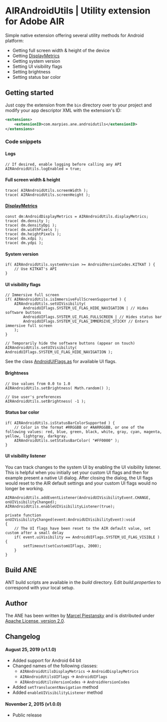 # AIRAndroidUtils | Utility extension for Adobe AIR

Simple native extension offering several utility methods for Android platform:
* Getting full screen width & height of the device
* Getting [DisplayMetrics](https://developer.android.com/reference/android/util/DisplayMetrics.html)
* Getting system version
* Setting UI visibility flags
* Setting brightness
* Setting status bar color

## Getting started

Just copy the extension from the `bin` directory over to your project and modify your app descriptor XML with the extension's ID:
```xml
<extensions>
    <extensionID>com.marpies.ane.androidutils</extensionID>
</extensions>
```

### Code snippets

#### Logs
```
// If desired, enable logging before calling any API
AIRAndroidUtils.logEnabled = true;
```

#### Full screen width & height
```
trace( AIRAndroidUtils.screenWidth );
trace( AIRAndroidUtils.screenHeight );
```

#### [DisplayMetrics](https://developer.android.com/reference/android/util/DisplayMetrics.html)
```
const dm:AndroidDisplayMetrics = AIRAndroidUtils.displayMetrics;
trace( dm.density );
trace( dm.densityDpi );
trace( dm.widthPixels );
trace( dm.heightPixels );
trace( dm.xdpi );
trace( dm.ydpi );
```

#### System version
```
if( AIRAndroidUtils.systemVersion >= AndroidVersionCodes.KITKAT ) {
    // Use KITKAT's API
}
```

#### UI visibility flags
```
// Immersive full screen
if( AIRAndroidUtils.isImmersiveFullScreenSupported ) {
    AIRAndroidUtils.setUIVisibility(
        AndroidUIFlags.SYSTEM_UI_FLAG_HIDE_NAVIGATION | // Hides software buttons
        AndroidUIFlags.SYSTEM_UI_FLAG_FULLSCREEN | // Hides status bar
        AndroidUIFlags.SYSTEM_UI_FLAG_IMMERSIVE_STICKY // Enters immersive full screen
    );
}

// Temporarily hide the software buttons (appear on touch)
AIRAndroidUtils.setUIVisibility( AndroidUIFlags.SYSTEM_UI_FLAG_HIDE_NAVIGATION );
```
See the class [AndroidUIFlags.as](actionscript/src/com/marpies/ane/androidutils/data/AndroidUIFlags.as) for available UI flags.

#### Brightness
```
// Use values from 0.0 to 1.0
AIRAndroidUtils.setBrightness( Math.random() );

// Use user's preferences
AIRAndroidUtils.setBrightness( -1 );
```

#### Status bar color
```
if( AIRAndroidUtils.isStatusBarColorSupported ) {
    // Color in the format #RRGGBB or #AARRGGBB, or one of the following values: red, blue, green, black, white, gray, cyan, magenta, yellow, lightgray, darkgray.
    AIRAndroidUtils.setStatusBarColor( "#FF0000" );
}
```

#### UI visibility listener

You can track changes to the system UI by enabling the UI visibility listener. This is helpful when you initially set your custom UI flags and then for example present a native UI dialog. After closing the dialog, the UI flags would reset to the AIR default settings and your custom UI flags would no longer be working.

```as3
AIRAndroidUtils.addEventListener(AndroidUIVisibilityEvent.CHANGE, onUIVisibilityChanged);
AIRAndroidUtils.enableUIVisibilityListener(true);

private function onUIVisibilityChanged(event:AndroidUIVisibilityEvent):void
{
    // The UI flags have been reset to the AIR default value, set custom after a small delay
    if( event.uiVisibility == AndroidUIFlags.SYSTEM_UI_FLAG_VISIBLE ) {
        setTimeout(setCustomUIFlags, 2000);
    }
}
```

## Build ANE
ANT build scripts are available in the *build* directory. Edit *build.properties* to correspond with your local setup.

## Author
The ANE has been written by [Marcel Piestansky](https://twitter.com/marpies) and is distributed under [Apache License, version 2.0](http://www.apache.org/licenses/LICENSE-2.0.html).

## Changelog

#### August 25, 2019 (v1.1.0)

* Added support for Android 64 bit
* Changed names of the following classes:
  * `AIRAndroidUtilsDisplayMetrics` &#8594; `AndroidDisplayMetrics`
  * `AIRAndroidUtilsUIFlags` &#8594; `AndroidUIFlags`
  * `AIRAndroidUtilsVersionCodes` &#8594; `AndroidVersionCodes`
* Added `setTranslucentNavigation` method
* Added `enableUIVisibilityListener` method 

#### November 2, 2015 (v1.0.0)

* Public release
